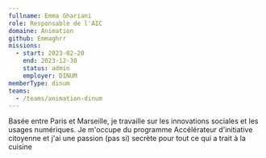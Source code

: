 ```yaml
---
fullname: Emma Ghariani
role: Responsable de l'AIC
domaine: Animation
github: Emmaghrr
missions:
  - start: 2023-02-20
    end: 2023-12-30
    status: admin
    employer: DINUM
memberType: dinum
teams:
  - /teams/animation-dinum
---
```


Basée entre Paris et Marseille, je travaille sur les innovations sociales et les usages numériques. Je m'occupe du programme Accélérateur d'initiative citoyenne et j'ai une passion (pas si) secrète pour tout ce qui a trait à la cuisine
